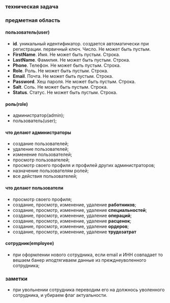 ### техническая задача

### предметная область
#### пользователь(user)
 - **id**. уникальный идентификатор. создается автоматически при регистрации. первичный ключ. Число. Не может быть пустым. 
 - **FirstName**. Имя. Не может быть пустым. Строка.
 - **LastName**. Фамилия. Не может быть пустым. Строка.
 - **Phone**. Телефон. Не может быть пустым. Строка.
 - **Role**. Роль. Не может быть пустым. Строка.
 - **Email**. Почта. Не может быть пустым. Строка.
 - **Password**. Хеш пароля. Не может быть пустым. Строка.
 - **Salt**. Соль. Не может быть пустым. Строка.
 - **Status**. Статус. Не может быть пустым. Строка.

#### роль(role)
- администратор(admin);
- пользователь(user);

#### что делают администраторы
- создание пользователей;
- удаление пользователей;
- изменение пользователей;
- просмотр пользователей;
- просмотр своего профиля и профилей других администраторов;
- назначение пользователям ролей;
- все действия пользователей;

#### что делают пользователи
- просмотр своего профиля;
- создание, просмотр, изменение, удаление **работников**;
- создание, просмотр, изменение, удаление **специальностей**;
- создание, просмотр, изменение, удаление **операций**;
- создание, просмотр, изменение, удаление **расценок**;
- создание, просмотр, изменение, удаление **ордеров**;
- создание, просмотр, изменение, удаление **трудозатрат**

#### сотрудник(employee)
- при оформлении нового сотрудника, если email и ИНН совпадает то вешаем банер иподтягиваем данные из прежднеуволенного сотрудника;




### заметки
- при увольнении сотрудника переводим его на должнось уволенного сотрудника, и убираем флаг актуальности.

